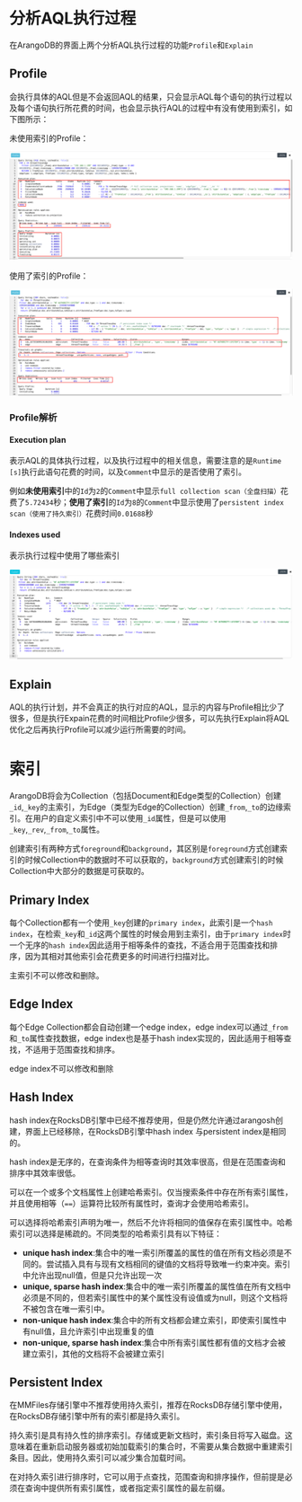 # 分析AQL执行过程

在ArangoDB的界面上两个分析AQL执行过程的功能`Profile`和`Explain`

## Profile

会执行具体的AQL但是不会返回AQL的结果，只会显示AQL每个语句的执行过程以及每个语句执行所花费的时间，也会显示执行AQL的过程中有没有使用到索引，如下图所示：

未使用索引的Profile：

![image-20200731091638371](picture/image-20200731091638371.png)

使用了索引的Profile：

![image-20200731092009706](picture/image-20200731092009706.png)

### Profile解析

#### Execution plan

表示AQL的具体执行过程，以及执行过程中的相关信息，需要注意的是`Runtime [s]`执行此语句花费的时间，以及`Comment`中显示的是否使用了索引。

例如**未使用索引**中的`Id`为`2`的`Comment`中显示`full collection scan（全盘扫描）`花费了`5.72434`秒；**使用了索引**的`Id`为`8`的`Comment`中显示使用了`persistent index scan（使用了持久索引）`花费时间`0.01688`秒

#### Indexes used

表示执行过程中使用了哪些索引

![image-20200731103019506](picture/image-20200731103019506.png)

## Explain

AQL的执行计划，并不会真正的执行对应的AQL，显示的内容与Profile相比少了很多，但是执行Expain花费的时间相比Profile少很多，可以先执行Explain将AQL优化之后再执行Profile可以减少运行所需要的时间。

# 索引

ArangoDB将会为Collection（包括Document和Edge类型的Collection）创建`_id`,`_key`的主索引，为Edge（类型为Edge的Collection）创建`_from`,`_to`的边缘索引。在用户的自定义索引中不可以使用`_id`属性，但是可以使用`_key`,`_rev`,`_from`,`_to`属性。

创建索引有两种方式`foreground`和`background`，其区别是`foreground`方式创建索引的时候Collection中的数据时不可以获取的，`background`方式创建索引的时候Collection中大部分的数据是可获取的。

## Primary Index

每个Collection都有一个使用`_key`创建的`primary index`，此索引是一个`hash index`，在检索`_key`和`_id`这两个属性的时候会用到主索引，由于`primary index`时一个无序的`hash index`因此适用于相等条件的查找，不适合用于范围查找和排序，因为其相对其他索引会花费更多的时间进行扫描对比。

主索引不可以修改和删除。

## Edge Index

每个Edge Collection都会自动创建一个edge index，edge index可以通过`_from`和`_to`属性查找数据，edge index也是基于hash index实现的，因此适用于相等查找，不适用于范围查找和排序。

edge index不可以修改和删除

## Hash Index

hash index在RocksDB引擎中已经不推荐使用，但是仍然允许通过arangosh创建，界面上已经移除，在RocksDB引擎中hash index 与persistent index是相同的。

hash index是无序的，在查询条件为相等查询时其效率很高，但是在范围查询和排序中其效率很低。

可以在一个或多个文档属性上创建哈希索引。仅当搜索条件中存在所有索引属性，并且使用相等（`==`）运算符比较所有属性时，查询才会使用哈希索引。

可以选择将哈希索引声明为唯一，然后不允许将相同的值保存在索引属性中。哈希索引可以选择是稀疏的。不同类型的哈希索引具有以下特征：

- **unique hash index**:集合中的唯一索引所覆盖的属性的值在所有文档必须是不同的。尝试插入具有与现有文档相同的键值的文档将导致唯一约束冲突。索引中允许出现null值，但是只允许出现一次
- **unique, sparse hash index**:集合中的唯一索引所覆盖的属性值在所有文档中必须是不同的，但若索引属性中的某个属性没有设值或为null，则这个文档将不被包含在唯一索引中。
- **non-unique hash index**:集合中的所有文档都会建立索引，即使索引属性中有null值，且允许索引中出现重复的值
- **non-unique, sparse hash index**:集合中所有索引属性都有值的文档才会被建立索引，其他的文档将不会被建立索引

## Persistent Index

在MMFiles存储引擎中不推荐使用持久索引，推荐在RocksDB存储引擎中使用，在RocksDB存储引擎中所有的索引都是持久索引。

持久索引是具有持久性的排序索引。存储或更新文档时，索引条目将写入磁盘。这意味着在重新启动服务器或初始加载索引的集合时，不需要从集合数据中重建索引条目。因此，使用持久索引可以减少集合加载时间。

在对持久索引进行排序时，它可以用于点查找，范围查询和排序操作，但前提是必须在查询中提供所有索引属性，或者指定索引属性的最左前缀。

